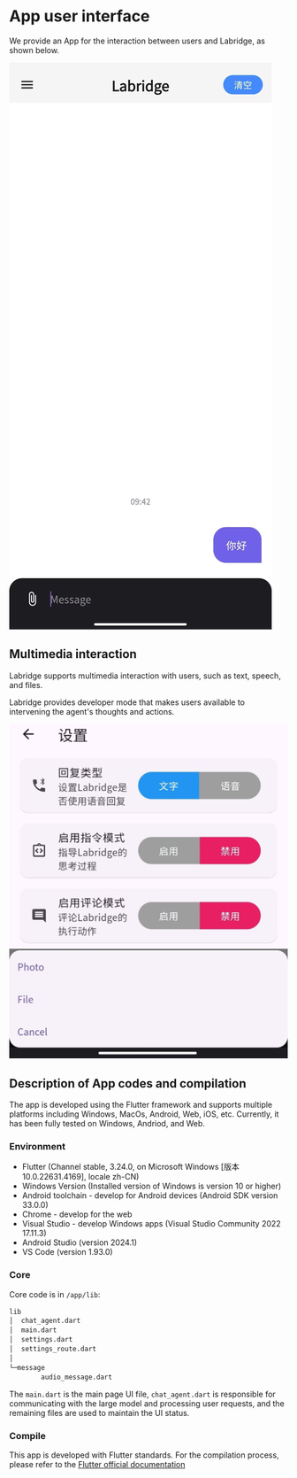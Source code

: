 # App user interface

We provide an App for the interaction between users and Labridge, as shown below.

![App交互界面](./images/app_interface.jpg)

## Multimedia interaction

Labridge supports multimedia interaction with users, such as text, speech, and files.

Labridge provides developer mode that makes users available to intervening the agent's thoughts and actions.

![App interface1](./images/app_settings.jpg)
![App interface2](./images/app_files.jpg)

## Description of App codes and compilation

The app is developed using the Flutter framework and supports multiple platforms including Windows, MacOs, Android, Web, iOS, etc. Currently, it has been fully tested on Windows, Andriod, and Web.

### Environment

- Flutter (Channel stable, 3.24.0, on Microsoft Windows [版本 10.0.22631.4169], locale zh-CN)
- Windows Version (Installed version of Windows is version 10 or higher)
- Android toolchain - develop for Android devices (Android SDK version 33.0.0)
- Chrome - develop for the web
- Visual Studio - develop Windows apps (Visual Studio Community 2022 17.11.3)
- Android Studio (version 2024.1)
- VS Code (version 1.93.0)

### Core

Core code is in `/app/lib`:

```sh
lib
│  chat_agent.dart
│  main.dart
│  settings.dart
│  settings_route.dart
│
└─message
        audio_message.dart
```

The `main.dart` is the main page UI file, `chat_agent.dart` is responsible for communicating with the large model and processing user requests, and the remaining files are used to maintain the UI status.

### Compile

This app is developed with Flutter standards. For the compilation process, please refer to the [Flutter official documentation](https://docs.flutter.dev/deployment/android)
